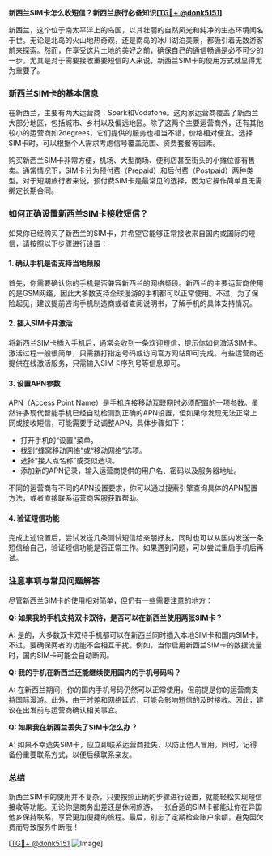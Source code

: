 **新西兰SIM卡怎么收短信？新西兰旅行必备知识[[TG💪+ @donk5151](https://t.me/s/donk5151)]**

新西兰，这个位于南太平洋上的岛国，以其壮丽的自然风光和纯净的生态环境闻名于世。无论是北岛的火山地热奇观，还是南岛的冰川湖泊美景，都吸引着无数游客前来探索。然而，在享受这片土地的美好之前，确保自己的通信畅通是必不可少的一步。尤其是对于需要接收重要短信的人来说，新西兰SIM卡的使用方式就显得尤为重要了。

### 新西兰SIM卡的基本信息

在新西兰，主要有两大运营商：Spark和Vodafone。这两家运营商覆盖了新西兰大部分地区，包括城市、乡村以及偏远地区。除了这两个主要运营商外，还有其他较小的运营商如2degrees，它们提供的服务也相当不错，价格相对便宜。选择SIM卡时，可以根据个人需求考虑信号覆盖范围、资费套餐等因素。

购买新西兰SIM卡非常方便，机场、大型商场、便利店甚至街头的小摊位都有售卖。通常情况下，SIM卡分为预付费（Prepaid）和后付费（Postpaid）两种类型。对于短期旅行者来说，预付费SIM卡是最常见的选择，因为它操作简单且无需绑定长期合同。

### 如何正确设置新西兰SIM卡接收短信？

如果你已经购买了新西兰的SIM卡，并希望它能够正常接收来自国内或国际的短信，请按照以下步骤进行设置：

#### 1. 确认手机是否支持当地频段

首先，你需要确认你的手机是否兼容新西兰的网络频段。新西兰的主要运营商使用的是GSM网络，因此大多数支持全球漫游的手机都可以正常使用。不过，为了保险起见，建议提前咨询手机制造商或者查阅说明书，了解手机的具体支持情况。

#### 2. 插入SIM卡并激活

将新西兰SIM卡插入手机后，通常会收到一条欢迎短信，提示你如何激活SIM卡。激活过程一般很简单，只需拨打指定号码或访问官方网站即可完成。有些运营商还提供在线激活服务，只需输入SIM卡序列号等信息即可。

#### 3. 设置APN参数

APN（Access Point Name）是手机连接移动互联网时必须配置的一项参数。虽然许多现代智能手机已经自动检测到正确的APN设置，但如果你发现无法正常上网或接收短信，可能需要手动调整APN。具体步骤如下：

- 打开手机的“设置”菜单。
- 找到“蜂窝移动网络”或“移动网络”选项。
- 选择“接入点名称”或类似选项。
- 添加新的APN记录，输入运营商提供的用户名、密码以及服务器地址。

不同的运营商有不同的APN设置要求，你可以通过搜索引擎查询具体的APN配置方法，或者直接联系运营商客服获取帮助。

#### 4. 验证短信功能

完成上述设置后，尝试发送几条测试短信给亲朋好友，同时也可以从国内发送一条短信给自己，验证短信功能是否正常工作。如果遇到问题，可以尝试重启手机后再试。

### 注意事项与常见问题解答

尽管新西兰SIM卡的使用相对简单，但仍有一些需要注意的地方：

**Q: 如果我的手机支持双卡双待，是否可以在新西兰使用两张SIM卡？**

A: 是的，大多数双卡双待手机都可以在新西兰同时插入本地SIM卡和国内SIM卡。不过，要确保两者的功能不会相互干扰。例如，当你启用新西兰SIM卡的数据流量时，国内SIM卡可能会自动断网。

**Q: 我的手机在新西兰还能继续使用国内的手机号码吗？**

A: 在新西兰期间，你的国内手机号码仍然可以正常使用，但前提是你的运营商支持国际漫游。此外，由于时差和网络延迟，可能会影响短信的及时接收。因此，建议在出发前与运营商确认相关事宜。

**Q: 如果我在新西兰丢失了SIM卡怎么办？**

A: 如果不幸遗失SIM卡，应立即联系运营商挂失，以防止他人冒用。同时，记得备份重要联系方式，以便后续联系亲友。

### 总结

新西兰SIM卡的使用并不复杂，只要按照正确的步骤进行设置，就能轻松实现短信接收等功能。无论你是商务出差还是休闲旅游，一张合适的SIM卡都能让你在异国他乡保持联系，享受更加便捷的旅程。最后，别忘了定期检查账户余额，避免因欠费而导致服务中断哦！

[[TG💪+ @donk5151](https://t.me/s/donk5151) ![Image](https://i.postimg.cc/rwNCRYN7/Snipaste-2025-04-30-17-27-05.png)]